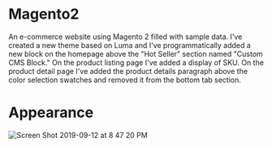 # Magento2
An e-commerce website using Magento 2 filled with sample data. I've created a new theme based on Luma and I've programmatically added a new block on the homepage above the "Hot Seller" section named "Custom CMS Block." On the product listing page I've added a display of SKU. On the product detail page I've added the product details paragraph above the color selection swatches and removed it from the bottom tab section.

# Appearance

![Screen Shot 2019-09-12 at 8 47 20 PM](https://user-images.githubusercontent.com/25471394/64836481-e5e43c80-d59e-11e9-8f40-070fca402d18.png)
